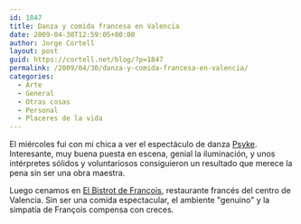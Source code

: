 ```yaml
---
id: 1847
title: Danza y comida francesa en Valencia
date: 2009-04-30T12:59:05+00:00
author: Jorge Cortell
layout: post
guid: https://cortell.net/blog/?p=1847
permalink: /2009/04/30/danza-y-comida-francesa-en-valencia/
categories:
  - Arte
  - General
  - Otras cosas
  - Personal
  - Placeres de la vida
---
```

El miércoles fui con mi chica a ver el espectáculo de danza <a title="https://teatres.gva.es/espectaculo.php?laId=13071" href="https://teatres.gva.es/espectaculo.php?laId=13071" target="_blank">Psyke</a>. Interesante, muy buena puesta en escena, genial la iluminación, y unos intérpretes sólidos y voluntariosos consiguieron un resultado que merece la pena sin ser una obra maestra.

Luego cenamos en <a title="https://www.lebistrotdefrancois.com/" href="https://www.lebistrotdefrancois.com/" target="_blank">El Bistrot de François</a>, restaurante francés del centro de Valencia. Sin ser una comida espectacular, el ambiente "genuino" y la simpatía de François compensa con creces.